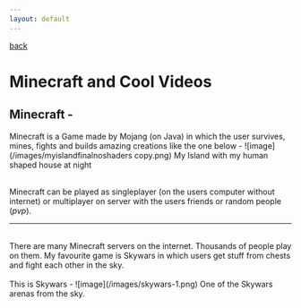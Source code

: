 ```yaml
---
layout: default
---
```

[back](./)
<br />

# Minecraft and Cool Videos

## [](#header-2)Minecraft -
Minecraft is a Game made by Mojang (on Java) in which the user survives, mines, fights and builds amazing creations like the one below -
![image](/images/myislandfinalnoshaders copy.png)
My Island with my human shaped house at night
<br />
<br />

Minecraft can be played as singleplayer (on the users computer without internet) or multiplayer on server with the users friends or random people (_pvp_).
<br />
<hr />
<br />
There are many Minecraft servers on the internet. Thousands of people play on them. My favourite game is Skywars in which users get stuff from chests and fight each other in the sky.
<br />
<br />
This is Skywars -
![image](/images/skywars-1.png)
One of the Skywars arenas from the sky.
